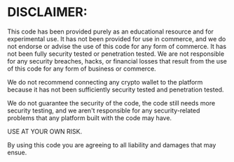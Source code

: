 # DISCLAIMER:

This code has been provided purely as an educational resource and for experimental use. It has not been provided for use in commerce, and we do not endorse or advise the use of this code for any form of commerce. It has not been fully security tested or penetration tested. We are not responsible for any security breaches, hacks, or financial losses that result from the use of this code for any form of business or commerce.

We do not recommend connecting any crypto wallet to the platform because it has not been sufficiently security tested and penetration tested.

We do not guarantee the security of the code, the code still needs more security testing, and we aren't responsible for any security-related problems that any platform built with the code may have.

USE AT YOUR OWN RISK.

By using this code you are agreeing to all liability and damages that may ensue. 
